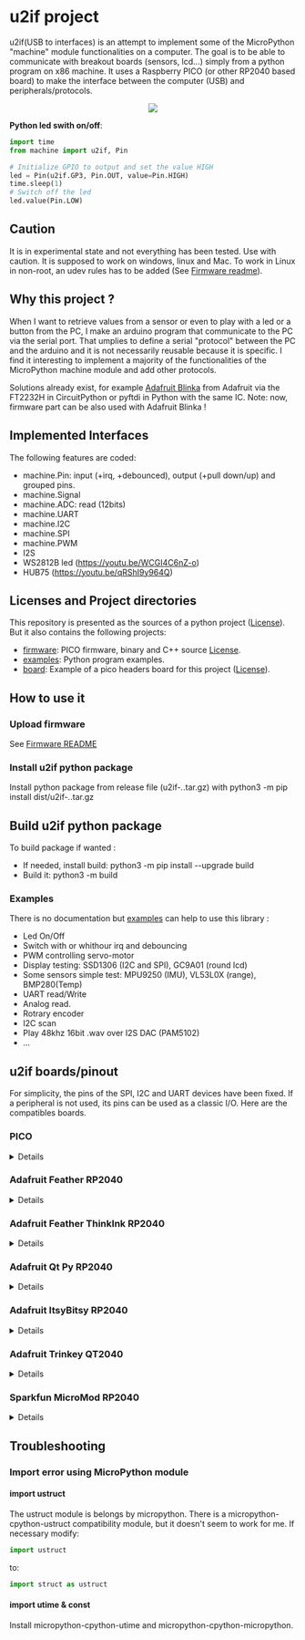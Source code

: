 # u2if project

u2if(USB to interfaces) is an attempt to implement some of the MicroPython "machine" module functionalities on a computer.
The goal is to be able to communicate with breakout boards (sensors, lcd...) simply from a python program on x86 machine. It uses a Raspberry PICO (or other RP2040 based board) to make the interface between the computer (USB) and peripherals/protocols.

<p align="center"><img src="images/principle.png"/></p>

**Python led swith on/off**:
```python
import time
from machine import u2if, Pin

# Initialize GPIO to output and set the value HIGH
led = Pin(u2if.GP3, Pin.OUT, value=Pin.HIGH)
time.sleep(1)
# Switch off the led
led.value(Pin.LOW)
```

## Caution

It is in experimental state and not everything has been tested. Use with caution. It is supposed to work on windows, linux and Mac.
To work in Linux in non-root, an udev rules has to be added (See [Firmware readme](firmware/README.md)).


## Why this project ?
When I want to retrieve values from a sensor or even to play with a led or a button from the PC, I make an arduino program that communicate to the PC via the serial port. That umplies to define a serial "protocol" between the PC and the arduino and it is not necessarily reusable because it is specific. I find it interesting to implement a majority of the functionalities of the MicroPython machine module and add other protocols.

Solutions already exist, for example [Adafruit Blinka](https://github.com/adafruit/Adafruit_Blinka) from Adafruit via the FT2232H in CircuitPython or pyftdi in Python with the same IC.
Note: now, firmware part can be also used with Adafruit Blinka ! 


## Implemented Interfaces
The following features are coded:

* machine.Pin: input (+irq, +debounced), output (+pull down/up) and grouped pins.
* machine.Signal
* machine.ADC: read (12bits)
* machine.UART
* machine.I2C
* machine.SPI
* machine.PWM
* I2S
* WS2812B led (https://youtu.be/WCGI4C6nZ-o)
* HUB75 (https://youtu.be/qRShI9y964Q)


## Licenses and Project directories
This repository is presented as the sources of a python project ([License](source/LICENSE)).
But it also contains the following projects:

 * [firmware](firmware/): PICO firmware, binary and C++ source [License](firmware/source/LICENSE).
 * [examples](examples/): Python program examples.
 * [board](board/): Example of a pico headers board for this project  ([License](firmware/source/LICENSE)).


## How to use it

### Upload firmware
See [Firmware README](firmware/README.md)

### Install u2if python package

Install python package from release file (u2if-*.*.tar.gz) with python3 -m pip install dist/u2if-*.*.tar.gz

## Build u2if python package

To build package if wanted :

 * If needed, install build: python3 -m pip install --upgrade build
 * Build it: python3 -m build


### Examples

There is no documentation but [examples](examples/) can help to use this library :

 * Led On/Off
 * Switch with or whithour irq and debouncing
 * PWM controlling servo-motor
 * Display testing: SSD1306 (I2C and SPI), GC9A01 (round lcd)
 * Some sensors simple test: MPU9250 (IMU), VL53L0X (range), BMP280(Temp)
 * UART read/Write
 * Analog read.
 * Rotrary encoder
 * I2C scan
 * Play 48khz 16bit .wav over I2S DAC (PAM5102)
 * ...


## u2if boards/pinout

For simplicity, the pins of the SPI, I2C and UART devices have been fixed. If a peripheral is not used, its pins can be used as a classic I/O. Here are the compatibles boards.

### PICO
<details>
<p align="center"><img src="images/u2if_pinout.png"/></p>

Implemented interfaces:
 - GPIO
 - ADC
 - PWM
 - UART0 & UART1
 - I2C0 & I2C1
 - SPI0 & SPI1
 - WS2812B
 - I2S

</details>

### Adafruit Feather RP2040
<details>

Implemented interfaces:
 - GPIO
 - ADC
 - PWM
 - UART0
 - I2C0 & I2C1
 - SPI0 & SPI1
 - WS2812B

</details>

### Adafruit Feather ThinkInk RP2040
<details>

Implemented interfaces:
 - GPIO
 - ADC
 - PWM
 - UART0
 - I2C0 & I2C1
 - SPI0 & SPI1
 - WS2812B

</details>

### Adafruit Qt Py RP2040
<details>

Implemented interfaces:
 - GPIO
 - ADC
 - PWM
 - UART1
 - I2C0 & I2C1
 - SPI0
 - WS2812B

</details>

### Adafruit ItsyBitsy RP2040
<details>

Implemented interfaces:
 - GPIO
 - ADC
 - PWM
 - UART0
 - I2C1
 - SPI0 & SPI1
 - WS2812B

</details>

### Adafruit Trinkey QT2040
<details>

Implemented interfaces:
 - GPIO
 - ADC
 - PWM
 - UART0
 - I2C0 & I2C1
 - SPI0 & SPI1
 - WS2812B

</details>

### Sparkfun MicroMod RP2040
<details>

Implemented interfaces:
- GPIO
- ADC
- PWM
- UART0 & UART1
- I2C0
- SPI0 & SPI1

</details>


## Troubleshooting
### Import error using MicroPython module
#### import ustruct

The ustruct module is belongs by micropython. There is a micropython-cpython-ustruct compatibility module, but it doesn't seem to work for me. If necessary modify:
```python
import ustruct
```
to:
```python
import struct as ustruct
```

#### import utime & const

Install micropython-cpython-utime and micropython-cpython-micropython.



